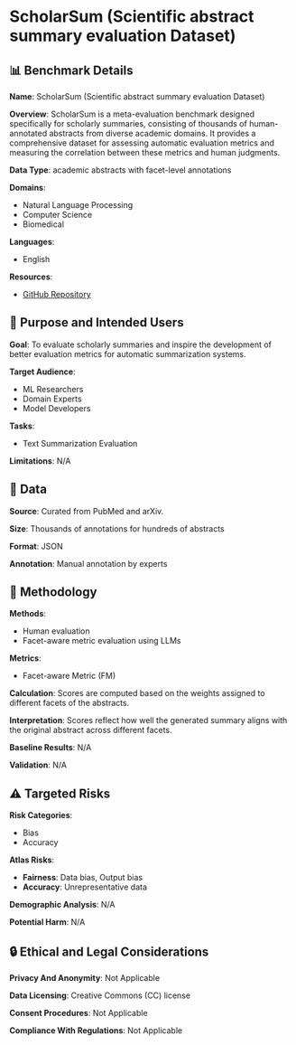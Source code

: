 # ScholarSum (Scientific abstract summary evaluation Dataset)

## 📊 Benchmark Details

**Name**: ScholarSum (Scientific abstract summary evaluation Dataset)

**Overview**: ScholarSum is a meta-evaluation benchmark designed specifically for scholarly summaries, consisting of thousands of human-annotated abstracts from diverse academic domains. It provides a comprehensive dataset for assessing automatic evaluation metrics and measuring the correlation between these metrics and human judgments.

**Data Type**: academic abstracts with facet-level annotations

**Domains**:
- Natural Language Processing
- Computer Science
- Biomedical

**Languages**:
- English

**Resources**:
- [GitHub Repository](https://github.com/iriscxy/ScholarSum)

## 🎯 Purpose and Intended Users

**Goal**: To evaluate scholarly summaries and inspire the development of better evaluation metrics for automatic summarization systems.

**Target Audience**:
- ML Researchers
- Domain Experts
- Model Developers

**Tasks**:
- Text Summarization Evaluation

**Limitations**: N/A

## 💾 Data

**Source**: Curated from PubMed and arXiv.

**Size**: Thousands of annotations for hundreds of abstracts

**Format**: JSON

**Annotation**: Manual annotation by experts

## 🔬 Methodology

**Methods**:
- Human evaluation
- Facet-aware metric evaluation using LLMs

**Metrics**:
- Facet-aware Metric (FM)

**Calculation**: Scores are computed based on the weights assigned to different facets of the abstracts.

**Interpretation**: Scores reflect how well the generated summary aligns with the original abstract across different facets.

**Baseline Results**: N/A

**Validation**: N/A

## ⚠️ Targeted Risks

**Risk Categories**:
- Bias
- Accuracy

**Atlas Risks**:
- **Fairness**: Data bias, Output bias
- **Accuracy**: Unrepresentative data

**Demographic Analysis**: N/A

**Potential Harm**: N/A

## 🔒 Ethical and Legal Considerations

**Privacy And Anonymity**: Not Applicable

**Data Licensing**: Creative Commons (CC) license

**Consent Procedures**: Not Applicable

**Compliance With Regulations**: Not Applicable
